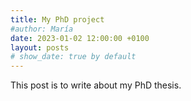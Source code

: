 ```yaml
---
title: My PhD project
#author: María
date: 2023-01-02 12:00:00 +0100
layout: posts
# show_date: true by default
---
```


This post is to write about my PhD thesis.